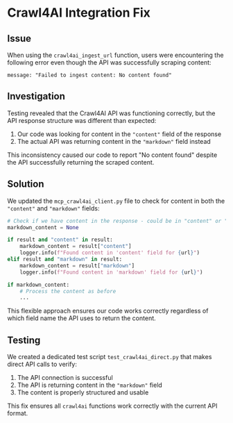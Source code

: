 # Crawl4AI Integration Fix

## Issue

When using the `crawl4ai_ingest_url` function, users were encountering the following error even though the API was successfully scraping content:

```
message: "Failed to ingest content: No content found"
```

## Investigation

Testing revealed that the Crawl4AI API was functioning correctly, but the API response structure was different than expected:

1. Our code was looking for content in the `"content"` field of the response
2. The actual API was returning content in the `"markdown"` field instead

This inconsistency caused our code to report "No content found" despite the API successfully returning the scraped content.

## Solution

We updated the `mcp_crawl4ai_client.py` file to check for content in both the `"content"` and `"markdown"` fields:

```python
# Check if we have content in the response - could be in "content" or "markdown" field
markdown_content = None

if result and "content" in result:
    markdown_content = result["content"]
    logger.info(f"Found content in 'content' field for {url}")
elif result and "markdown" in result:
    markdown_content = result["markdown"]
    logger.info(f"Found content in 'markdown' field for {url}")

if markdown_content:
    # Process the content as before
    ...
```

This flexible approach ensures our code works correctly regardless of which field name the API uses to return the content.

## Testing

We created a dedicated test script `test_crawl4ai_direct.py` that makes direct API calls to verify:

1. The API connection is successful
2. The API is returning content in the `"markdown"` field
3. The content is properly structured and usable

This fix ensures all `crawl4ai` functions work correctly with the current API format.